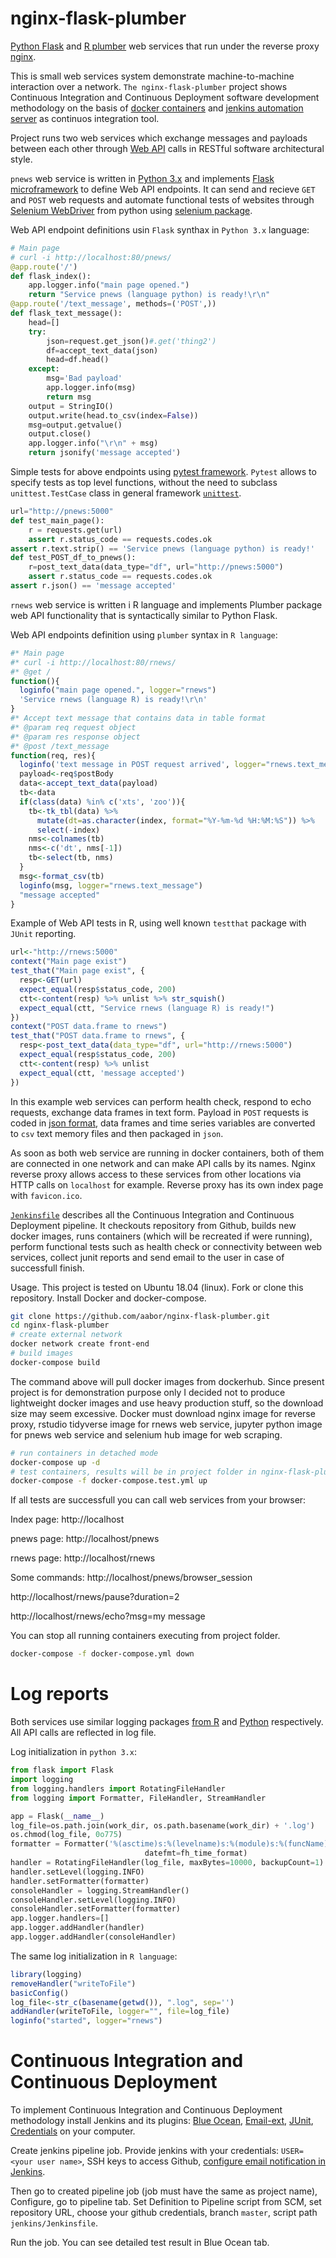 # nginx-flask-plumber
[Python Flask](http://flask.pocoo.org/) and [R plumber](https://www.rplumber.io/) web services that run under the reverse proxy [nginx](https://www.nginx.com/).

This is small web services system demonstrate machine-to-machine interaction over a network. `The nginx-flask-plumber` project shows Continuous Integration and Continuous Deployment software development methodology on the basis of [docker containers](https://www.docker.com/get-started) and [jenkins automation server](https://jenkins.io/) as continuos integration tool. 

Project runs two web services which exchange messages and payloads between each other through [Web API](https://en.wikipedia.org/wiki/Web_API) calls in RESTful software architectural style.

`pnews` web service is written in [Python 3.x](https://www.python.org/about/) and implements [Flask microframework](http://flask.pocoo.org/) to define Web API endpoints. It can send and recieve `GET` and `POST` web requests and automate functional tests of websites through [Selenium WebDriver](https://www.seleniumhq.org/projects/webdriver/) from python using [selenium package](https://selenium-python.readthedocs.io/index.html).

Web API endpoint definitions usin `Flask` synthax in `Python 3.x` language:

```py
# Main page
# curl -i http://localhost:80/pnews/
@app.route('/')
def flask_index():
    app.logger.info("main page opened.")
    return "Service pnews (language python) is ready!\r\n"
@app.route('/text_message', methods=('POST',))
def flask_text_message():
    head=[]
    try:
        json=request.get_json()#.get('thing2')
        df=accept_text_data(json)
        head=df.head()
    except:
        msg='Bad payload'
        app.logger.info(msg)
        return msg
    output = StringIO()
    output.write(head.to_csv(index=False))
    msg=output.getvalue()
    output.close()    
    app.logger.info("\r\n" + msg)
    return jsonify('message accepted')  
```

Simple tests for above endpoints using [pytest framework](https://docs.pytest.org/en/latest/). `Pytest` allows to specify tests as top level functions, without the need to subclass `unittest.TestCase` class in general framework [`unittest`](https://docs.python.org/3/library/unittest.html).

```py
url="http://pnews:5000"
def test_main_page():
    r = requests.get(url)
    assert r.status_code == requests.codes.ok
assert r.text.strip() == 'Service pnews (language python) is ready!'
def test_POST_df_to_pnews():
    r=post_text_data(data_type="df", url="http://pnews:5000")
    assert r.status_code == requests.codes.ok
assert r.json() == 'message accepted'
```

`rnews` web service is written i R language and implements Plumber package web API functionality that is syntactically similar to Python Flask.

Web API endpoints definition using `plumber` syntax in `R language`:

```R
#* Main page
#* curl -i http://localhost:80/rnews/
#* @get /
function(){
  loginfo("main page opened.", logger="rnews")
  'Service rnews (language R) is ready!\r\n'
}
#* Accept text message that contains data in table format
#* @param req request object
#* @param res response object
#* @post /text_message
function(req, res){
  loginfo('text message in POST request arrived', logger="rnews.text_message")
  payload<-req$postBody
  data<-accept_text_data(payload)
  tb<-data
  if(class(data) %in% c('xts', 'zoo')){
    tb<-tk_tbl(data) %>% 
      mutate(dt=as.character(index, format="%Y-%m-%d %H:%M:%S")) %>% 
      select(-index)
    nms<-colnames(tb)
    nms<-c('dt', nms[-1])
    tb<-select(tb, nms)
  }
  msg<-format_csv(tb)
  loginfo(msg, logger="rnews.text_message")
  "message accepted"
}
```

Example of Web API tests in R, using well known `testthat` package with `JUnit` reporting.

```r
url<-"http://rnews:5000"
context("Main page exist")
test_that("Main page exist", {
  resp<-GET(url)
  expect_equal(resp$status_code, 200)
  ctt<-content(resp) %>% unlist %>% str_squish()
  expect_equal(ctt, "Service rnews (language R) is ready!")
})
context("POST data.frame to rnews")
test_that("POST data.frame to rnews", {
  resp<-post_text_data(data_type="df", url="http://rnews:5000")
  expect_equal(resp$status_code, 200)
  ctt<-content(resp) %>% unlist
  expect_equal(ctt, 'message accepted')
})
```

In this example web services can perform health check, respond to echo requests, exchange data frames in text form. Payload in `POST` requests is coded in [json format](https://www.json.org/), data frames and time series variables are converted to `csv` text memory files and then packaged in `json`.

As soon as both web service are running in docker containers, both of them are connected in one network and can make API calls by its names. Nginx reverse proxy allows access to these services from other locations via HTTP calls on `localhost` for example. Reverse proxy has its own index page with `favicon.ico`.

[`Jenkinsfile`](https://jenkins.io/doc/book/pipeline/jenkinsfile/) describes all the Continuous Integration and Continuous Deployment pipeline. It checkouts repository from Github, builds new docker images, runs containers (which will be recreated if were running), perform functional tests such as health check or connectivity between web services, collect junit reports and send email to the user in case of successfull finish.

Usage. This project is tested on Ubuntu 18.04 (linux). Fork or clone this repository. Install Docker and docker-compose. 

```sh
git clone https://github.com/aabor/nginx-flask-plumber.git
cd nginx-flask-plumber
# create external network
docker network create front-end
# build images
docker-compose build
```

The command above will pull docker images from dockerhub. Since present project is for demonstration purpose only I decided not to produce lightweight docker images and use heavy production stuff, so the download size may seem excessive. Docker must download nginx image for reverse proxy, rstudio tidyverse image for rnews web service, jupyter python image for pnews web service and selenium hub image for web scraping.

```sh
# run containers in detached mode
docker-compose up -d
# test containers, results will be in project folder in nginx-flask-plumber.log
docker-compose -f docker-compose.test.yml up
```

If all tests are successfull you can call web services from your browser:

Index page:
http://localhost

pnews page:
http://localhost/pnews

rnews page:
http://localhost/rnews

Some commands:
http://localhost/pnews/browser_session

http://localhost/rnews/pause?duration=2

http://localhost/rnews/echo?msg=my message

You can stop all running containers executing from project folder.

```sh
docker-compose -f docker-compose.yml down
```

# Log reports

Both services use similar logging packages [from R](http://logging.r-forge.r-project.org/) and [Python](https://docs.python.org/3/library/logging.html) respectively. All API calls are reflected in log file.

Log initialization in `python 3.x`:

```py
from flask import Flask
import logging
from logging.handlers import RotatingFileHandler
from logging import Formatter, FileHandler, StreamHandler

app = Flask(__name__)
log_file=os.path.join(work_dir, os.path.basename(work_dir) + '.log')
os.chmod(log_file, 0o775)
formatter = Formatter('%(asctime)s:%(levelname)s:%(module)s:%(funcName)s:%(lineno)d:%(message)s', 
                              datefmt=fh_time_format)
handler = RotatingFileHandler(log_file, maxBytes=10000, backupCount=1)
handler.setLevel(logging.INFO)
handler.setFormatter(formatter)
consoleHandler = logging.StreamHandler()
consoleHandler.setLevel(logging.INFO)
consoleHandler.setFormatter(formatter)
app.logger.handlers=[]
app.logger.addHandler(handler)
app.logger.addHandler(consoleHandler)
```

The same log initialization in `R language`:

```r
library(logging)
removeHandler("writeToFile")
basicConfig()
log_file<-str_c(basename(getwd()), ".log", sep='')
addHandler(writeToFile, logger="", file=log_file)
loginfo("started", logger="rnews")
```

# Continuous Integration and Continuous Deployment

To implement Continuous Integration and Continuous Deployment methodology install Jenkins and its plugins: [Blue Ocean](https://jenkins.io/projects/blueocean/), [Email-ext](https://wiki.jenkins.io/display/JENKINS/Email-ext+plugin),
[JUnit](https://wiki.jenkins.io/display/JENKINS/JUnit+Plugin), [Credentials](https://wiki.jenkins.io/display/JENKINS/Credentials+Plugin) on your computer. 

Create jenkins pipeline job. Provide jenkins with your credentials: `USER=<your user name>`, SSH keys to access Github, [configure email notification in Jenkins](https://www.360logica.com/blog/email-notification-in-jenkins/).

Then go to created pipeline job (job must have the same as project name), Configure, go to pipeline tab. Set Definition to Pipeline script from SCM, set repository URL, choose your github credentials, branch `master`, script path `jenkins/Jenkinsfile`.

Run the job. You can see detailed test result in Blue Ocean tab.
  
  

